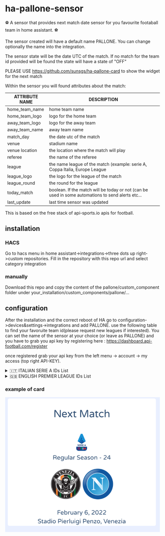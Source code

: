 # ha-pallone-sensor

⚽ A sensor that provides next match date sensor for you favourite footaball team in home assistant. ⚽

The sensor created will have a default name PALLONE. You can change optionally the name into the integration.

The sensor state will be the date UTC of the match. If no match for the team id provided will be found the state will have a state of "OFF"

PLEASE USE https://github.com/sunsgs/ha-pallone-card to show the widget for the next match

Within the sensor you will found attributes about the match:

| ATTRIBUTE NAME | DESCRIPTION                                                                                       |
| -------------- | ------------------------------------------------------------------------------------------------- |
| home_team_name | home team name                                                                                    |
| home_team_logo | logo for the home team                                                                            |
| away_team_logo | logo for the away team                                                                            |
| away_team_name | away team name                                                                                    |
| match_day      | the date utc of the match                                                                         |
| venue          | stadium name                                                                                      |
| venue location | the location where the match will play                                                            |
| referee        | the name of the referee                                                                           |
| league         | the name league of the match (example: serie A, Coppa Italia, Europe League                       |
| league_logo    | the logo for the league of the match                                                              |
| league_round   | the round for the league                                                                          |
| today_match    | boolean. If the match will be today or not (can be used in some automations to send alerts etc... |
| last_update    | last time sensor was updated                                                                      |

This is based on the free stack of api-sports.io apis for football.

## installation

### HACS

Go to hacs menu in home assistant->integrations->three dots up right->custom repositories. Fill in the repository with this repo url and select category integration

### manually

Download this repo and copy the content of the pallone/custom_component folder under your_installation/custom_components/pallone/...

## configuration

After the installation and the correct reboot of HA go to configuration->devices&settings->integrations and add PALLONE. use the following table to find your favoruite team id(please request new leagues if interested).
You can set the name of the sensor at your choice (or leave as PALLONE) and you have to grab you api key by registering here : https://dashboard.api-football.com/register

once registered grab your api key from the left menu -> account -> my access (top right API-KEY).

<details>
  <summary>🇮🇹 ITALIAN SERIE A IDs List</summary>
  
  | TEAM ID  | TEAM |
  | --- | ------|
  | 487 | Lazio |
  | 488 | Sassuolo |
  | 489 | AC Milan |
  | 490 | Cagliari |
  | 492 | Napoli |
  | 494 | Udinese |
  | 495 | Genoa |
  | 496 | Juventus |
  | 497 | AS Roma |
  | 498 | Sampdoria |
  | 499 | Atalanta |
  | 500 | Bologna |
  | 502 | Fiorentina |
  | 503 | Torino |
  | 504 | Verona |
  | 505 | Inter |
  | 511 | Empoli |
  | 514 | Salernitana |
  | 515 | Spezia |
  | 517 | Venezia |
</details>
<details>
  <summary>🇬🇧 ENGLISH PREMIER LEAGUE IDs List</summary>
  
  | TEAM ID  | TEAM |
  | --- | ------|
  | 33 | Manchester United |
  | 34 | Newcastle |
  | 38 | Watford |
  | 39 | Wolves |
  | 40 | Liverpool |
  | 41 | Southampton |
  | 42 | Arsenal |
  | 44 | Burnley |
  | 45 | Everton |
  | 46 | Leicester |
  | 47 | Tottenham |
  | 48 | West Ham |
  | 49 | Chelsea |
  | 50 | Manchester City |
  | 51 | Brighton |
  | 52 | Crystal Palace |
  | 55 | Brentford |
  | 63 | Leeds |
  | 66 | Aston Villa |
  | 71 | Norwich |
</details>


### example of card

![alt text](https://github.com/sunsgs/ha-pallone-card/blob/main/imgs/ha-pallone-card.png?raw=true)
